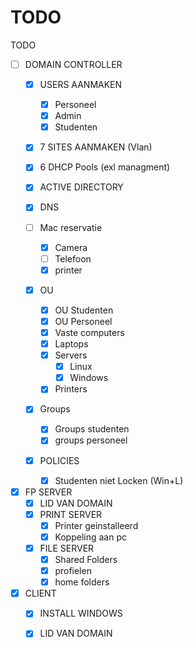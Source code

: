 # TODO

TODO

* [ ] DOMAIN CONTROLLER
  * [x] USERS AANMAKEN
    * [x] Personeel
    * [x] Admin
    * [x] Studenten
  * [x] 7 SITES AANMAKEN \(Vlan\)
  * [x] 6 DHCP Pools \(exl managment\) 
  * [x] ACTIVE DIRECTORY
  * [x] DNS
  * [ ] Mac reservatie
    * [x] Camera
    * [ ] Telefoon
    * [x] printer
  * [x] OU
    * [x] OU Studenten
    * [x] OU Personeel
    * [x] Vaste computers
    * [x] Laptops
    * [x] Servers
      * [x] Linux
      * [x] Windows
    * [x] Printers
  * [x] Groups

    * [x] Groups studenten
    * [x] groups personeel

  * [x] POLICIES
    * [x] Studenten niet Locken \(Win+L\)
* [x] FP SERVER
  * [x] LID VAN DOMAIN
  * [x] PRINT SERVER
    * [x] Printer geinstalleerd
    * [x] Koppeling aan pc
  * [x] FILE SERVER
    * [x] Shared Folders
    * [x] profielen
    * [x] home folders
* [x] CLIENT
  * [x] INSTALL WINDOWS
  * [x] LID VAN DOMAIN

